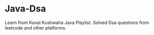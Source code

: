# Java-Dsa
Learn from Kunal Kushwaha Java Playlist.
Solved Dsa questions from leetcode and other platforms.
